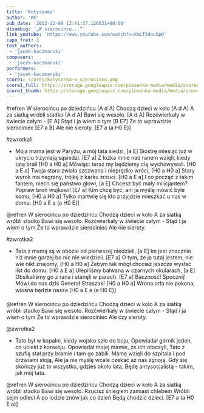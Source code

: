 ```yaml
---
title: 'Kołysanka'
author: 'RK'
pub_date: '2012-12-09 13:41:57.126631+00:00'
disambig: '„W sierocińcu...”'
link_youtube: 'https://www.youtube.com/watch?v=XmLTXdnuSpQ'
capo_fret: 3
text_authors:
 - 'jacek-kaczmarski'
composers:
 - 'jacek-kaczmarski'
performers:
 - 'jacek-kaczmarski'
score1: scores/kolysanka-w_sierocincu.png
score1_full: https://storage.googleapis.com/piosenka-media/media/scores/kolysanka-w_sierocincu.png
score1_thumb: https://storage.googleapis.com/piosenka-media/media/scores/kolysanka-w_sierocincu.png.180x0_q85_upscale.jpg
---
```


#refren
W sierocińcu po dziedzińcu [A d A]
Chodzą dzieci w koło [A d A]
A za siatką wróbli stadko [A d A]
Bawi się wesoło. [A d A]
Rozćwierkały w świecie całym - [E A]
Stąd i ja wiem o tym [B E7]
Że to wprawdzie sierociniec [E7 a B]
Ale nie sieroty. [E7 a (a H0 E)]

#zwrotka1
- Moja mama jest w Paryżu, a mój tata siedzi, [a E]
Siostrę miesiąc już w ukryciu trzymają sąsiedzi. [E7 a]
Z łóżka mnie nad ranem wzięli, kiedy tatę brali [H0 a H0 a]
Mówiąc: teraz my będziemy cię wychowywali. [H0 a E a]
Twoja stara zwiała szczwana i nieprędko wróci, [H0 a H0 a]
Stary wyrok ma nagrany, trójkę z karku zrzuci. [H0 a E a]
I co począć z takim fantem, niech się państwo głowi, [a E]
Chcesz być mały milicjantem? Popraw broń wujkowi! [E7 a]
Kim chcę być, ani ja myślę mówić byle komu, [H0 a H0 a]
Tylko martwię się kto przyjdzie mieszkać u nas w domu. [H0 a E a (a H0 E)]

@refren
W sierocińcu po dziedzińcu
Chodzą dzieci w koło
A za siatką wróbli stadko
Bawi się wesoło.
Rozćwierkały w świecie całym -
Stąd i ja wiem o tym
Że to wprawdzie sierociniec
Ale nie sieroty.

#zwrotka2
- Tata z mamą są w obozie od pierwszej niedzieli, [a E]
Im jest znacznie niż mnie gorzej bo nic nie wiedzieli. [E7 a]
O tym, że ja tutaj jestem, nie wie nikt znajomy, [H0 a H0 a]
Żebym tak mógł chociaż jeszcze wysłać list do domu. [H0 a E a]
Ulepiliśmy bałwana w czarnych okularach, [a E]
Obsikaliśmy go z rana i stanęli w parach. [E7 a]
Baczność! Spocznij! Mówi do nas dziś Generał Straszak! [H0 a H0 a]
Wrona orła nie pokona, wiosna będzie nasza [H0 a E a (a H0 E)]

@refren
W sierocińcu po dziedzińcu
Chodzą dzieci w koło
A za siatką wróbli stadko
Bawi się wesoło.
Rozćwierkały w świecie całym -
Stąd i ja wiem o tym
Że to wprawdzie sierociniec
Ale czy sieroty.

@zwrotka2
- Tato był w kopalni, kiedy wojsko szło do boju,
Opowiadał górnik jeden, co uciekł z konwoju.
Opowiadał mojej mamie, że ich otoczyli,
Tato z szuflą stał przy bramie i tam go zabili.
Mamę wzięli do szpitala i pod drzwiami stoją,
Ale ja nie myślę wcale czekać aż nas zgnoją.
Gdy się skończy już to wszystko, gdzieś około lata,
Będę antysocjalistą - takim, jak mój tata.

@refren
W sierocińcu po dziedzińcu
Chodzą dzieci w koło
A za siatką wróbli stadko
Bawi się wesoło.
Rzucisz śniegiem zamiast chlebem
Wróbli sejm odleci
A po lodzie znów jak co dzień
Będą chodzić dzieci. [E7 a (a H0 E a)]